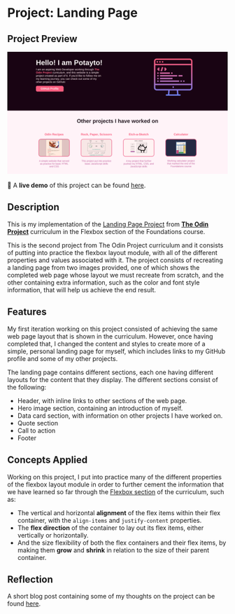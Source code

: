 # Project: Landing Page

## Project Preview

<img src="./images/odin-landing-page-project.png" width="600"><br>

:link: A **live demo** of this project can be found
[here](https://potaytocheeps.github.io/odin-landing-page/).<br>


## Description

This is my implementation of the
[Landing Page Project](https://www.theodinproject.com/lessons/foundations-landing-page)
from [**The Odin Project**](https://www.theodinproject.com/) curriculum in the Flexbox
section of the Foundations course.

This is the second project from The Odin Project curriculum and it consists of
putting into practice the flexbox layout module, with all of the different
properties and values associated with it. The project consists of recreating a
landing page from two images provided, one of which shows the completed web page
whose layout we must recreate from scratch, and the other containing extra
information, such as the color and font style information, that will help us achieve
the end result.

## Features

My first iteration working on this project consisted of achieving the same web
page layout that is shown in the curriculum. However, once having completed that,
I changed the content and styles to create more of a simple, personal landing page
for myself, which includes links to my GitHub profile and some of my other projects.

The landing page contains different sections, each one having different layouts
for the content that they display. The different sections consist of the following:

- Header, with inline links to other sections of the web page.
- Hero image section, containing an introduction of myself.
- Data card section, with information on other projects I have worked on.
- Quote section
- Call to action
- Footer

## Concepts Applied

Working on this project, I put into practice many of the different properties of
the flexbox layout module in order to further cement the information that we have
learned so far through the [Flexbox section](https://www.theodinproject.com/paths/foundations/courses/foundations#flexbox)
of the curriculum, such as:

- The vertical and horizontal **alignment** of the flex items within their flex container,
  with the `align-items` and `justify-content` properties.
- The **flex direction** of the container to lay out its flex items, either vertically or horizontally.
- And the size flexibility of both the flex containers and their flex items, by
  making them **grow** and **shrink** in relation to the size of their parent container.

## Reflection

A short blog post containing some of my thoughts on the project can be found
[here](https://potayto.notion.site/Project-Landing-Page-b001583bb54c413ab95d21c2620875f0).

